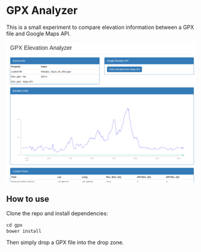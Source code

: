 # GPX Analyzer

This is a small experiment to compare elevation information between a GPX file and Google Maps API.

![Screenshot](https://raw.githubusercontent.com/luciopaiva/gpx/master/gpx-elev.png)

## How to use

Clone the repo and install dependencies:

    cd gpx
    bower install

Then simply drop a GPX file into the drop zone.
